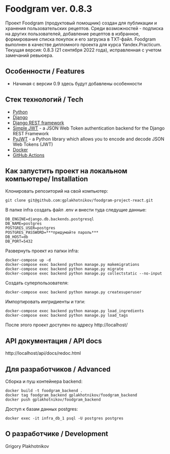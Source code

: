 # Foodgram ver. 0.8.3

Проект Foodgram (продуктовый помощник) создан для публикации и хранения пользовательских рецептов. Среди возможностей - подписка на других пользователей, добавление рецептов в избранное, формирование списка покупок и его загрузка в TXT-файл. Foodgram выполнен в качестве дипломного проекта для курса Yandex.Practicum.  Текущая версия: 0.8.3 (21 сентября 2022 года), исправленная с учетом замечаний ревьюера.


## Особенности / Features
- Начиная с версии 0.9 здесь будут добавлены особенности

## Стек технологий / Tech
- [Python](https://www.python.org/)
- [Django](https://www.djangoproject.com/)
- [Django REST framework](https://www.django-rest-framework.org/)
- [Simple JWT](https://django-rest-framework-simplejwt.readthedocs.io/) - a JSON Web Token authentication backend for the Django REST Framework
- [PyJWT](https://pyjwt.readthedocs.io/) - a Python library which allows you to encode and decode JSON Web Tokens (JWT)
- [Docker](https://www.docker.com/)
- [GitHub Actions](https://github.com/features/actions)

## Как запустить проект на локальном компьютере/ Installation
Клонировать репозиторий на свой компьютер:
```
git clone git@github.com:gplakhotnikov/foodgram-project-react.git
```
В папке infra создать файл .env и внести туда следущие данные: 
```
DB_ENGINE=django.db.backends.postgresql
DB_NAME=postgres
POSTGRES_USER=postgres
POSTGRES_PASSWORD=***придумайте пароль***
DB_HOST=db
DB_PORT=5432
```
Развернуть проект из папки infra:
```
docker-compose up -d
docker-compose exec backend python manage.py makemigrations
docker-compose exec backend python manage.py migrate
docker-compose exec backend python manage.py collectstatic --no-input
```
Создать суперпользователя:
```
docker-compose exec backend python manage.py createsuperuser
```
Импортировать ингридиенты и тэги:
```
docker-compose exec backend python manage.py load_ingredients
docker-compose exec backend python manage.py load_tags
```
После этого проект доступен по адресу http://localhost/

## API документация / API docs
http://localhost/api/docs/redoc.html

## Для разработчиков / Advanced 
Сборка и пуш контейнера backend:
```
docker build -t foodgram_backend .
docker tag foodgram_backend gplakhotnikov/foodgram_backend
docker push gplakhotnikov/foodgram_backend
```
Доступ к базам данных postgres:
```
docker exec -it infra_db_1 psql -U postgres postgres
```

## О разработчике / Development
Grigory Plakhotnikov